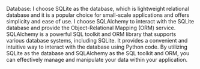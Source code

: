 
Database:
I choose SQLite as the database, which is lightweight relational database and it is a popular choice for 
small-scale applications and offers simplicity and ease of use.
I choose SQLAlchemy to interact with the SQLite database and provide the Object-Relational Mapping (ORM) service. 
SQLAlchemy is a powerful SQL toolkit and ORM library that supports various database systems, including SQLite. 
It provides a convenient and intuitive way to interact with the database using Python code.
By utilizing SQLite as the database and SQLAlchemy as the SQL toolkit and ORM, you can effectively manage and manipulate your data within your application.
